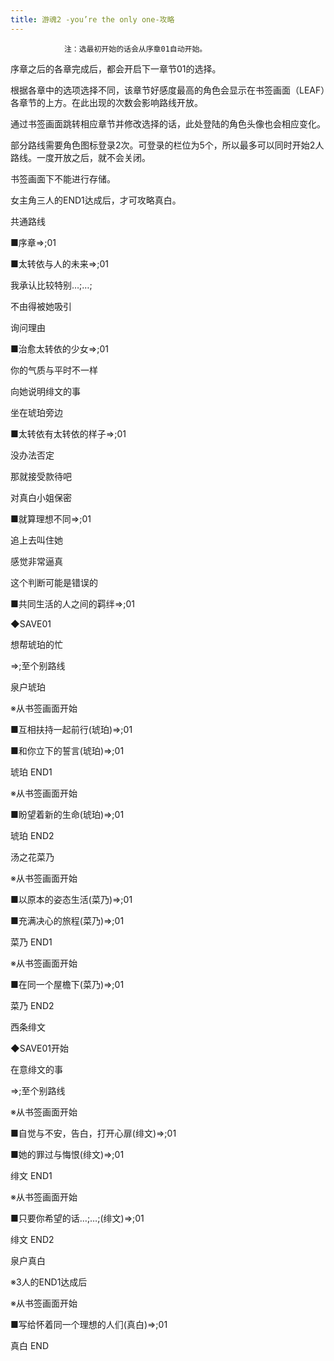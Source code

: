 ```yaml
---
title: 游魂2 -you’re the only one-攻略
---
```


                注：选最初开始的话会从序章01自动开始。

序章之后的各章完成后，都会开启下一章节01的选择。

根据各章中的选项选择不同，该章节好感度最高的角色会显示在书签画面（LEAF）各章节的上方。在此出现的次数会影响路线开放。

通过书签画面跳转相应章节并修改选择的话，此处登陆的角色头像也会相应变化。

部分路线需要角色图标登录2次。可登录的栏位为5个，所以最多可以同时开始2人路线。一度开放之后，就不会关闭。

书签画面下不能进行存储。

女主角三人的END1达成后，才可攻略真白。



共通路线



■序章⇒;01



■太转依与人的未来⇒;01

我承认比较特别…;…;

不由得被她吸引

询问理由



■治愈太转依的少女⇒;01

你的气质与平时不一样

向她说明绯文的事

坐在琥珀旁边



■太转依有太转依的样子⇒;01

没办法否定

那就接受款待吧

对真白小姐保密



■就算理想不同⇒;01

追上去叫住她

感觉非常逼真

这个判断可能是错误的



■共同生活的人之间的羁绊⇒;01

◆SAVE01

想帮琥珀的忙



⇒;至个别路线



泉户琥珀



※从书签画面开始

■互相扶持一起前行(琥珀)⇒;01

■和你立下的誓言(琥珀)⇒;01



琥珀 END1



※从书签画面开始

■盼望着新的生命(琥珀)⇒;01



琥珀 END2



汤之花菜乃



※从书签画面开始

■以原本的姿态生活(菜乃)⇒;01

■充满决心的旅程(菜乃)⇒;01



菜乃 END1



※从书签画面开始

■在同一个屋檐下(菜乃)⇒;01



菜乃 END2



西条绯文



◆SAVE01开始

在意绯文的事



⇒;至个别路线



※从书签画面开始

■自觉与不安，告白，打开心扉(绯文)⇒;01

■她的罪过与悔恨(绯文)⇒;01



绯文 END1



※从书签画面开始

■只要你希望的话…;…;(绯文)⇒;01



绯文 END2



泉户真白



※3人的END1达成后

※从书签画面开始

■写给怀着同一个理想的人们(真白)⇒;01



真白 END


              
